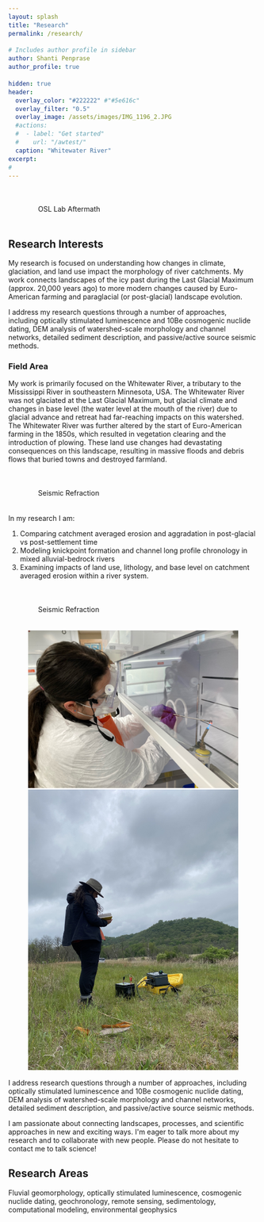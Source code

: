 ```yaml
---
layout: splash
title: "Research"
permalink: /research/

# Includes author profile in sidebar
author: Shanti Penprase
author_profile: true

hidden: true
header:
  overlay_color: "#222222" #"#5e616c"
  overlay_filter: "0.5"
  overlay_image: /assets/images/IMG_1196_2.JPG
  #actions:
  #  - label: "Get started"
  #    url: "/awtest/"
  caption: "Whitewater River"
excerpt:
#         
---
```

<figure style="width: 400px; padding: 20px" class="align-right">
  <img src="{{ site.url }}{{ site.baseurl }}/assets/images/banners/IMG_2277.JPG" alt="">
  <figcaption>OSL Lab Aftermath</figcaption>
</figure>

## Research Interests

My research is focused on understanding how changes in climate, glaciation, and land use impact the morphology of river catchments. My work connects landscapes of the icy past during the Last Glacial Maximum (approx. 20,000 years ago) to more modern changes caused by Euro-American farming and paraglacial (or post-glacial) landscape evolution.

I address my research questions through a number of approaches, including optically stimulated luminescence and 10Be cosmogenic nuclide dating, DEM analysis of watershed-scale morphology and channel networks, detailed sediment description, and passive/active source seismic methods.

### Field Area

My work is primarily focused on the Whitewater River, a tributary to the Mississippi River in southeastern Minnesota, USA. The Whitewater River was not glaciated at the Last Glacial Maximum, but glacial climate and changes in base level (the water level at the mouth of the river) due to glacial advance and retreat had far-reaching impacts on this watershed. The Whitewater River was further altered by the start of Euro-American farming in the 1850s, which resulted in vegetation clearing and the introduction of plowing. These land use changes had devastating consequences on this landscape, resulting in massive floods and debris flows that buried towns and destroyed farmland.

<figure style="width: 400px; padding: 20px" class="align-center">
  <img src="{{ site.url }}{{ site.baseurl }}/assets/images/banners/IMG_5543_2.JPG" alt="">
  <figcaption>Seismic Refraction</figcaption>
</figure>

In my research I am: 
1. Comparing catchment averaged erosion and aggradation in post-glacial vs post-settlement time
2. Modeling knickpoint formation and channel long profile chronology in mixed alluvial-bedrock rivers
3.  Examining impacts of land use, lithology, and base level on catchment averaged erosion within a river system.

<figure style="width: 400px; padding: 20px" class="align-left">
  <img src="{{ site.url }}{{ site.baseurl }}/assets/images/banners/IMG_0211.JPG" alt="">
  <figcaption>Seismic Refraction</figcaption>
</figure>

<figure class="half">
    <a href="/assets/images/IMG_4236.JPG"><img src="/assets/images/IMG_1618.JPEG"></a>
    <a href="/assets/images/IMG_5616_2.JPG"><img src="/assets/images/banners/IMG_0211.JPG"></a>
    <figcaption></figcaption>
</figure>

I address research questions through a number of approaches, including optically stimulated luminescence and 10Be cosmogenic nuclide dating, DEM analysis of watershed-scale morphology and channel networks, detailed sediment description, and passive/active source seismic methods.

I am passionate about connecting landscapes, processes, and scientific approaches in new and exciting ways. I'm eager to talk more about my research and to collaborate with new people. Please do not hesitate to contact me to talk science!

## Research Areas
Fluvial geomorphology, optically stimulated luminescence, cosmogenic nuclide dating, geochronology, remote sensing, sedimentology, computational modeling, environmental geophysics

